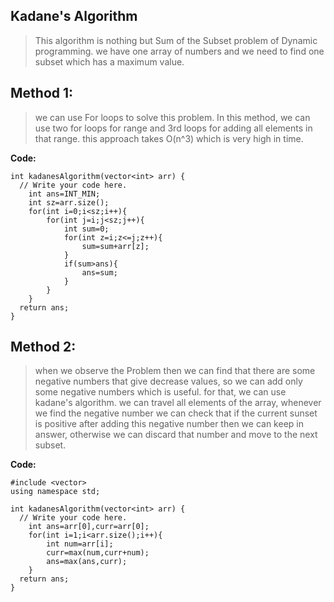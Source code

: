﻿## Kadane's Algorithm

> This algorithm is nothing but Sum of the Subset problem of Dynamic programming. we have one array of numbers and we need to find one subset which has a maximum value.

## Method 1:

> we can use For loops to solve this problem. In this method, we can use two for loops for range and 3rd loops for adding all elements in that range. this approach takes O(n^3) which is very high in time.

**Code:**

    int kadanesAlgorithm(vector<int> arr) {
      // Write your code here.
    	int ans=INT_MIN;
    	int sz=arr.size();
    	for(int i=0;i<sz;i++){
    		for(int j=i;j<sz;j++){
    			int sum=0;
    			for(int z=i;z<=j;z++){
    				sum=sum+arr[z];
    			}
    			if(sum>ans){
    				ans=sum;
    			}
    		}
    	}
      return ans;
    }

## Method 2:

> when we observe the Problem then we can find that there are some negative numbers that give decrease values, so we can add only some negative numbers which is useful. for that, we can use kadane's algorithm. we can travel all elements of the array, whenever we find the negative number we can check that if the current sunset is positive after adding this negative number then we can keep in answer, otherwise we can discard that number and move to the next subset.

**Code:** 

    #include <vector>
    using namespace std;
    
    int kadanesAlgorithm(vector<int> arr) {
      // Write your code here.
    	int ans=arr[0],curr=arr[0];
    	for(int i=1;i<arr.size();i++){
    		int num=arr[i];
    		curr=max(num,curr+num);
    		ans=max(ans,curr);
    	}
      return ans;
    }

